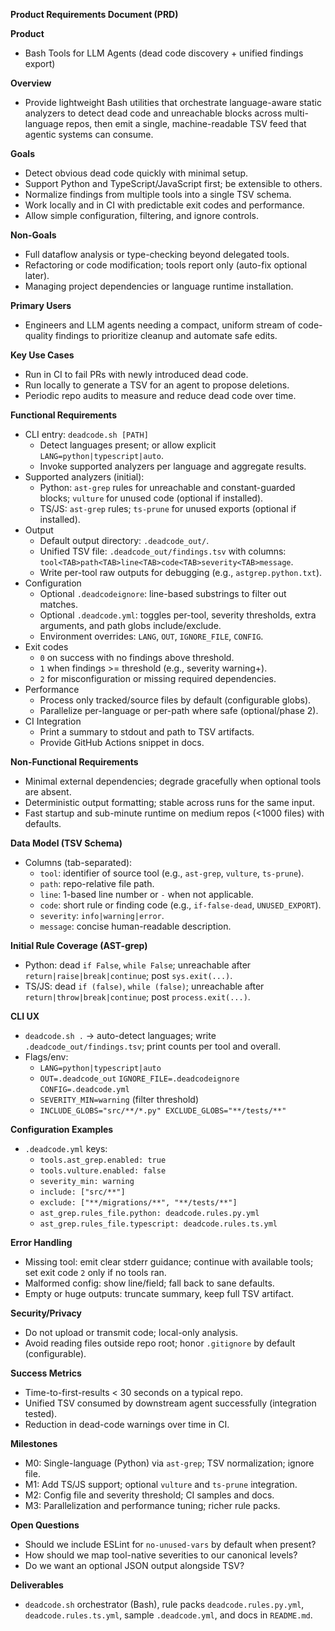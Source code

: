 **Product Requirements Document (PRD)**

**Product**
- Bash Tools for LLM Agents (dead code discovery + unified findings export)

**Overview**
- Provide lightweight Bash utilities that orchestrate language-aware static analyzers to detect dead code and unreachable blocks across multi-language repos, then emit a single, machine-readable TSV feed that agentic systems can consume.

**Goals**
- Detect obvious dead code quickly with minimal setup.
- Support Python and TypeScript/JavaScript first; be extensible to others.
- Normalize findings from multiple tools into a single TSV schema.
- Work locally and in CI with predictable exit codes and performance.
- Allow simple configuration, filtering, and ignore controls.

**Non-Goals**
- Full dataflow analysis or type-checking beyond delegated tools.
- Refactoring or code modification; tools report only (auto-fix optional later).
- Managing project dependencies or language runtime installation.

**Primary Users**
- Engineers and LLM agents needing a compact, uniform stream of code-quality findings to prioritize cleanup and automate safe edits.

**Key Use Cases**
- Run in CI to fail PRs with newly introduced dead code.
- Run locally to generate a TSV for an agent to propose deletions.
- Periodic repo audits to measure and reduce dead code over time.

**Functional Requirements**
- CLI entry: `deadcode.sh [PATH]`
  - Detect languages present; or allow explicit `LANG=python|typescript|auto`.
  - Invoke supported analyzers per language and aggregate results.
- Supported analyzers (initial):
  - Python: `ast-grep` rules for unreachable and constant-guarded blocks; `vulture` for unused code (optional if installed).
  - TS/JS: `ast-grep` rules; `ts-prune` for unused exports (optional if installed).
- Output
  - Default output directory: `.deadcode_out/`.
  - Unified TSV file: `.deadcode_out/findings.tsv` with columns: `tool<TAB>path<TAB>line<TAB>code<TAB>severity<TAB>message`.
  - Write per-tool raw outputs for debugging (e.g., `astgrep.python.txt`).
- Configuration
  - Optional `.deadcodeignore`: line-based substrings to filter out matches.
  - Optional `.deadcode.yml`: toggles per-tool, severity thresholds, extra arguments, and path globs include/exclude.
  - Environment overrides: `LANG`, `OUT`, `IGNORE_FILE`, `CONFIG`.
- Exit codes
  - `0` on success with no findings above threshold.
  - `1` when findings >= threshold (e.g., severity warning+).
  - `2` for misconfiguration or missing required dependencies.
- Performance
  - Process only tracked/source files by default (configurable globs).
  - Parallelize per-language or per-path where safe (optional/phase 2).
- CI Integration
  - Print a summary to stdout and path to TSV artifacts.
  - Provide GitHub Actions snippet in docs.

**Non-Functional Requirements**
- Minimal external dependencies; degrade gracefully when optional tools are absent.
- Deterministic output formatting; stable across runs for the same input.
- Fast startup and sub-minute runtime on medium repos (<1000 files) with defaults.

**Data Model (TSV Schema)**
- Columns (tab-separated):
  - `tool`: identifier of source tool (e.g., `ast-grep`, `vulture`, `ts-prune`).
  - `path`: repo-relative file path.
  - `line`: 1-based line number or `-` when not applicable.
  - `code`: short rule or finding code (e.g., `if-false-dead`, `UNUSED_EXPORT`).
  - `severity`: `info|warning|error`.
  - `message`: concise human-readable description.

**Initial Rule Coverage (AST-grep)**
- Python: dead `if False`, `while False`; unreachable after `return|raise|break|continue`; post `sys.exit(...)`.
- TS/JS: dead `if (false)`, `while (false)`; unreachable after `return|throw|break|continue`; post `process.exit(...)`.

**CLI UX**
- `deadcode.sh .` → auto-detect languages; write `.deadcode_out/findings.tsv`; print counts per tool and overall.
- Flags/env:
  - `LANG=python|typescript|auto`
  - `OUT=.deadcode_out` `IGNORE_FILE=.deadcodeignore` `CONFIG=.deadcode.yml`
  - `SEVERITY_MIN=warning` (filter threshold)
  - `INCLUDE_GLOBS="src/**/*.py" EXCLUDE_GLOBS="**/tests/**"`

**Configuration Examples**
- `.deadcode.yml` keys:
  - `tools.ast_grep.enabled: true`
  - `tools.vulture.enabled: false`
  - `severity_min: warning`
  - `include: ["src/**"]`
  - `exclude: ["**/migrations/**", "**/tests/**"]`
  - `ast_grep.rules_file.python: deadcode.rules.py.yml`
  - `ast_grep.rules_file.typescript: deadcode.rules.ts.yml`

**Error Handling**
- Missing tool: emit clear stderr guidance; continue with available tools; set exit code `2` only if no tools ran.
- Malformed config: show line/field; fall back to sane defaults.
- Empty or huge outputs: truncate summary, keep full TSV artifact.

**Security/Privacy**
- Do not upload or transmit code; local-only analysis.
- Avoid reading files outside repo root; honor `.gitignore` by default (configurable).

**Success Metrics**
- Time-to-first-results < 30 seconds on a typical repo.
- Unified TSV consumed by downstream agent successfully (integration tested).
- Reduction in dead-code warnings over time in CI.

**Milestones**
- M0: Single-language (Python) via `ast-grep`; TSV normalization; ignore file.
- M1: Add TS/JS support; optional `vulture` and `ts-prune` integration.
- M2: Config file and severity threshold; CI samples and docs.
- M3: Parallelization and performance tuning; richer rule packs.

**Open Questions**
- Should we include ESLint for `no-unused-vars` by default when present?
- How should we map tool-native severities to our canonical levels?
- Do we want an optional JSON output alongside TSV?

**Deliverables**
- `deadcode.sh` orchestrator (Bash), rule packs `deadcode.rules.py.yml`, `deadcode.rules.ts.yml`, sample `.deadcode.yml`, and docs in `README.md`.
